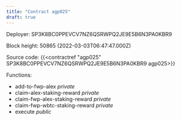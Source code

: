 ```yaml
---
title: "Contract agp025"
draft: true
---
```

Deployer: SP3K8BC0PPEVCV7NZ6QSRWPQ2JE9E5B6N3PA0KBR9


 



Block height: 50865 (2022-03-03T06:47:47.000Z)

Source code: {{<contractref "agp025" SP3K8BC0PPEVCV7NZ6QSRWPQ2JE9E5B6N3PA0KBR9 agp025>}}

Functions:

* add-to-fwp-alex _private_
* claim-alex-staking-reward _private_
* claim-fwp-alex-staking-reward _private_
* claim-fwp-wbtc-staking-reward _private_
* execute _public_
